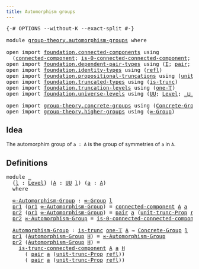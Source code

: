 ```yaml
---
title: Automorphism groups
---
```


<pre class="Agda"><a id="45" class="Symbol">{-#</a> <a id="49" class="Keyword">OPTIONS</a> <a id="57" class="Pragma">--without-K</a> <a id="69" class="Pragma">--exact-split</a> <a id="83" class="Symbol">#-}</a>

<a id="88" class="Keyword">module</a> <a id="95" href="group-theory.automorphism-groups.html" class="Module">group-theory.automorphism-groups</a> <a id="128" class="Keyword">where</a>

<a id="135" class="Keyword">open</a> <a id="140" class="Keyword">import</a> <a id="147" href="foundation.connected-components.html" class="Module">foundation.connected-components</a> <a id="179" class="Keyword">using</a>
  <a id="187" class="Symbol">(</a><a id="188" href="foundation.connected-components.html#1218" class="Function">connected-component</a><a id="207" class="Symbol">;</a> <a id="209" href="foundation.connected-components.html#1994" class="Function">is-0-connected-connected-component</a><a id="243" class="Symbol">;</a> <a id="245" href="foundation.connected-components.html#2871" class="Function">is-trunc-connected-component</a><a id="273" class="Symbol">)</a>
<a id="275" class="Keyword">open</a> <a id="280" class="Keyword">import</a> <a id="287" href="foundation.dependent-pair-types.html" class="Module">foundation.dependent-pair-types</a> <a id="319" class="Keyword">using</a> <a id="325" class="Symbol">(</a><a id="326" href="foundation-core.dependent-pair-types.html#515" class="Record">Σ</a><a id="327" class="Symbol">;</a> <a id="329" href="foundation-core.dependent-pair-types.html#588" class="InductiveConstructor">pair</a><a id="333" class="Symbol">;</a> <a id="335" href="foundation-core.dependent-pair-types.html#605" class="Field">pr1</a><a id="338" class="Symbol">;</a> <a id="340" href="foundation-core.dependent-pair-types.html#617" class="Field">pr2</a><a id="343" class="Symbol">)</a>
<a id="345" class="Keyword">open</a> <a id="350" class="Keyword">import</a> <a id="357" href="foundation.identity-types.html" class="Module">foundation.identity-types</a> <a id="383" class="Keyword">using</a> <a id="389" class="Symbol">(</a><a id="390" href="foundation-core.identity-types.html#1820" class="InductiveConstructor">refl</a><a id="394" class="Symbol">)</a>
<a id="396" class="Keyword">open</a> <a id="401" class="Keyword">import</a> <a id="408" href="foundation.propositional-truncations.html" class="Module">foundation.propositional-truncations</a> <a id="445" class="Keyword">using</a> <a id="451" class="Symbol">(</a><a id="452" href="foundation.propositional-truncations.html#2293" class="Function">unit-trunc-Prop</a><a id="467" class="Symbol">)</a>
<a id="469" class="Keyword">open</a> <a id="474" class="Keyword">import</a> <a id="481" href="foundation.truncated-types.html" class="Module">foundation.truncated-types</a> <a id="508" class="Keyword">using</a> <a id="514" class="Symbol">(</a><a id="515" href="foundation-core.truncated-types.html#1741" class="Function">is-trunc</a><a id="523" class="Symbol">)</a>
<a id="525" class="Keyword">open</a> <a id="530" class="Keyword">import</a> <a id="537" href="foundation.truncation-levels.html" class="Module">foundation.truncation-levels</a> <a id="566" class="Keyword">using</a> <a id="572" class="Symbol">(</a><a id="573" href="foundation-core.truncation-levels.html#530" class="Function">one-𝕋</a><a id="578" class="Symbol">)</a>
<a id="580" class="Keyword">open</a> <a id="585" class="Keyword">import</a> <a id="592" href="foundation.universe-levels.html" class="Module">foundation.universe-levels</a> <a id="619" class="Keyword">using</a> <a id="625" class="Symbol">(</a><a id="626" href="foundation-core.universe-levels.html#235" class="Primitive">UU</a><a id="628" class="Symbol">;</a> <a id="630" href="Agda.Primitive.html#597" class="Postulate">Level</a><a id="635" class="Symbol">;</a> <a id="637" href="Agda.Primitive.html#810" class="Primitive Operator">_⊔_</a><a id="640" class="Symbol">;</a> <a id="642" href="Agda.Primitive.html#780" class="Primitive">lsuc</a><a id="646" class="Symbol">)</a>

<a id="649" class="Keyword">open</a> <a id="654" class="Keyword">import</a> <a id="661" href="group-theory.concrete-groups.html" class="Module">group-theory.concrete-groups</a> <a id="690" class="Keyword">using</a> <a id="696" class="Symbol">(</a><a id="697" href="group-theory.concrete-groups.html#2030" class="Function">Concrete-Group</a><a id="711" class="Symbol">)</a>
<a id="713" class="Keyword">open</a> <a id="718" class="Keyword">import</a> <a id="725" href="group-theory.higher-groups.html" class="Module">group-theory.higher-groups</a> <a id="752" class="Keyword">using</a> <a id="758" class="Symbol">(</a><a id="759" href="group-theory.higher-groups.html#1626" class="Function">∞-Group</a><a id="766" class="Symbol">)</a>
</pre>
## Idea

The automorphim group of `a : A` is the group of symmetries of `a` in `A`.

## Definitions

<pre class="Agda"><a id="882" class="Keyword">module</a> <a id="889" href="group-theory.automorphism-groups.html#889" class="Module">_</a>
  <a id="893" class="Symbol">{</a><a id="894" href="group-theory.automorphism-groups.html#894" class="Bound">l</a> <a id="896" class="Symbol">:</a> <a id="898" href="Agda.Primitive.html#597" class="Postulate">Level</a><a id="903" class="Symbol">}</a> <a id="905" class="Symbol">(</a><a id="906" href="group-theory.automorphism-groups.html#906" class="Bound">A</a> <a id="908" class="Symbol">:</a> <a id="910" href="foundation-core.universe-levels.html#235" class="Primitive">UU</a> <a id="913" href="group-theory.automorphism-groups.html#894" class="Bound">l</a><a id="914" class="Symbol">)</a> <a id="916" class="Symbol">(</a><a id="917" href="group-theory.automorphism-groups.html#917" class="Bound">a</a> <a id="919" class="Symbol">:</a> <a id="921" href="group-theory.automorphism-groups.html#906" class="Bound">A</a><a id="922" class="Symbol">)</a>
  <a id="926" class="Keyword">where</a>
  
  <a id="937" href="group-theory.automorphism-groups.html#937" class="Function">∞-Automorphism-Group</a> <a id="958" class="Symbol">:</a> <a id="960" href="group-theory.higher-groups.html#1626" class="Function">∞-Group</a> <a id="968" href="group-theory.automorphism-groups.html#894" class="Bound">l</a>
  <a id="972" href="foundation-core.dependent-pair-types.html#605" class="Field">pr1</a> <a id="976" class="Symbol">(</a><a id="977" href="foundation-core.dependent-pair-types.html#605" class="Field">pr1</a> <a id="981" href="group-theory.automorphism-groups.html#937" class="Function">∞-Automorphism-Group</a><a id="1001" class="Symbol">)</a> <a id="1003" class="Symbol">=</a> <a id="1005" href="foundation.connected-components.html#1218" class="Function">connected-component</a> <a id="1025" href="group-theory.automorphism-groups.html#906" class="Bound">A</a> <a id="1027" href="group-theory.automorphism-groups.html#917" class="Bound">a</a>
  <a id="1031" href="foundation-core.dependent-pair-types.html#617" class="Field">pr2</a> <a id="1035" class="Symbol">(</a><a id="1036" href="foundation-core.dependent-pair-types.html#605" class="Field">pr1</a> <a id="1040" href="group-theory.automorphism-groups.html#937" class="Function">∞-Automorphism-Group</a><a id="1060" class="Symbol">)</a> <a id="1062" class="Symbol">=</a> <a id="1064" href="foundation-core.dependent-pair-types.html#588" class="InductiveConstructor">pair</a> <a id="1069" href="group-theory.automorphism-groups.html#917" class="Bound">a</a> <a id="1071" class="Symbol">(</a><a id="1072" href="foundation.propositional-truncations.html#2293" class="Function">unit-trunc-Prop</a> <a id="1088" href="foundation-core.identity-types.html#1820" class="InductiveConstructor">refl</a><a id="1092" class="Symbol">)</a>
  <a id="1096" href="foundation-core.dependent-pair-types.html#617" class="Field">pr2</a> <a id="1100" href="group-theory.automorphism-groups.html#937" class="Function">∞-Automorphism-Group</a> <a id="1121" class="Symbol">=</a> <a id="1123" href="foundation.connected-components.html#1994" class="Function">is-0-connected-connected-component</a> <a id="1158" href="group-theory.automorphism-groups.html#906" class="Bound">A</a> <a id="1160" href="group-theory.automorphism-groups.html#917" class="Bound">a</a>

  <a id="1165" href="group-theory.automorphism-groups.html#1165" class="Function">Automorphism-Group</a> <a id="1184" class="Symbol">:</a> <a id="1186" href="foundation-core.truncated-types.html#1741" class="Function">is-trunc</a> <a id="1195" href="foundation-core.truncation-levels.html#530" class="Function">one-𝕋</a> <a id="1201" href="group-theory.automorphism-groups.html#906" class="Bound">A</a> <a id="1203" class="Symbol">→</a> <a id="1205" href="group-theory.concrete-groups.html#2030" class="Function">Concrete-Group</a> <a id="1220" href="group-theory.automorphism-groups.html#894" class="Bound">l</a>
  <a id="1224" href="foundation-core.dependent-pair-types.html#605" class="Field">pr1</a> <a id="1228" class="Symbol">(</a><a id="1229" href="group-theory.automorphism-groups.html#1165" class="Function">Automorphism-Group</a> <a id="1248" href="group-theory.automorphism-groups.html#1248" class="Bound">H</a><a id="1249" class="Symbol">)</a> <a id="1251" class="Symbol">=</a> <a id="1253" href="group-theory.automorphism-groups.html#937" class="Function">∞-Automorphism-Group</a>
  <a id="1276" href="foundation-core.dependent-pair-types.html#617" class="Field">pr2</a> <a id="1280" class="Symbol">(</a><a id="1281" href="group-theory.automorphism-groups.html#1165" class="Function">Automorphism-Group</a> <a id="1300" href="group-theory.automorphism-groups.html#1300" class="Bound">H</a><a id="1301" class="Symbol">)</a> <a id="1303" class="Symbol">=</a> 
    <a id="1310" href="foundation.connected-components.html#2871" class="Function">is-trunc-connected-component</a> <a id="1339" href="group-theory.automorphism-groups.html#906" class="Bound">A</a> <a id="1341" href="group-theory.automorphism-groups.html#917" class="Bound">a</a> <a id="1343" href="group-theory.automorphism-groups.html#1300" class="Bound">H</a>
      <a id="1351" class="Symbol">(</a> <a id="1353" href="foundation-core.dependent-pair-types.html#588" class="InductiveConstructor">pair</a> <a id="1358" href="group-theory.automorphism-groups.html#917" class="Bound">a</a> <a id="1360" class="Symbol">(</a><a id="1361" href="foundation.propositional-truncations.html#2293" class="Function">unit-trunc-Prop</a> <a id="1377" href="foundation-core.identity-types.html#1820" class="InductiveConstructor">refl</a><a id="1381" class="Symbol">))</a>
      <a id="1390" class="Symbol">(</a> <a id="1392" href="foundation-core.dependent-pair-types.html#588" class="InductiveConstructor">pair</a> <a id="1397" href="group-theory.automorphism-groups.html#917" class="Bound">a</a> <a id="1399" class="Symbol">(</a><a id="1400" href="foundation.propositional-truncations.html#2293" class="Function">unit-trunc-Prop</a> <a id="1416" href="foundation-core.identity-types.html#1820" class="InductiveConstructor">refl</a><a id="1420" class="Symbol">))</a>
</pre>